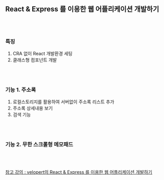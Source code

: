 ## React & Express 를 이용한 웹 어플리케이션 개발하기

<br><br>

### 특징

1. CRA 없이 React 개발환경 세팅
2. 클래스형 컴포넌트 개발

<br><br>

### 기능 1. 주소록

1. 로컬스토리지를 활용하여 서버없이 주소록 리스트 추가
2. 주소록 상세내용 보기
3. 검색 기능

<br><br>

### 기능 2. 무한 스크롤형 메모패드

<br><br>

[참고 강의 : velopert의 React & Express 를 이용한 웹 어플리케이션 개발하기](https://www.inflearn.com/course/react-%EA%B0%95%EC%A2%8C-velopert)
